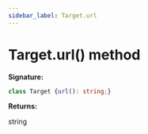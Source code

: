 ```yaml
---
sidebar_label: Target.url
---
```

# Target.url() method

**Signature:**

```typescript
class Target {url(): string;}
```
**Returns:**

string

